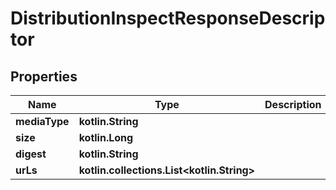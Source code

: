 
# DistributionInspectResponseDescriptor

## Properties
Name | Type | Description | Notes
------------ | ------------- | ------------- | -------------
**mediaType** | **kotlin.String** |  |  [optional]
**size** | **kotlin.Long** |  |  [optional]
**digest** | **kotlin.String** |  |  [optional]
**urLs** | **kotlin.collections.List&lt;kotlin.String&gt;** |  |  [optional]



